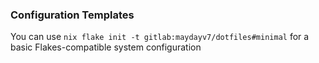 ### Configuration Templates
You can use `nix flake init -t gitlab:maydayv7/dotfiles#minimal` for a basic Flakes-compatible system configuration
